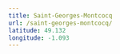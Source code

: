 ```yaml
---
title: Saint-Georges-Montcocq
url: /saint-georges-montcocq/
latitude: 49.132
longitude: -1.093
---
```

